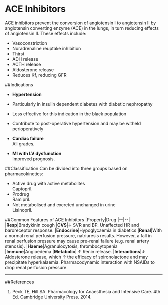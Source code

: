 # ACE Inhibitors

ACE inhibitors prevent the conversion of angiotensin I to angiotensin II by angiotensin converting enzyme (ACE) in the lungs, in turn reducing effects of angiotensin II. These effects include:
* Vasoconstriction
* Noradrenaline reuptake inhibition
* Thirst
* ADH release
* ACTH release
* Aldosterone release
* Reduces Kf, reducing GFR

##Indications 
 * **Hypertension**  
  * Particularly in insulin dependent diabetes with diabetic nephropathy
  * Less effective for this indication in the black population
  * Contribute to post-operative hypertension and may be witheld perioperatively
 
 
 * **Cardiac failure**  
All grades.

* **MI with LV dysfunction**  
  Improved prognosis.

##Classification
Can be divided into three groups based on pharmacokinetics:
* Active drug with active metabolites  
Captopril.
* Prodrug  
Ramipril.
* Not metabolised and excreted unchanged in urine  
Lisinopril.

##Common Features of ACE Inhibitors
|Property|Drug
|--|--|
|**Resp**|Bradykinin cough
|**CVS**|↓ SVR and BP. Unaffected HR and baroreceptor response.
|**Endocrine**|Hypoglycaemia in diabetics
|**Renal**|With a normal renal perfusion pressure, natriuresis results. However, a fall in renal perfusion pressure may cause pre-renal failure (e.g. renal artery stenosis).
|**Haeme**|Agranulocytosis, thrombocytopenia
|**Immune**|Angioedema
|**Metabolic**| ↑ Renin release.
|**Interactions**|↓ Aldosterone release, which ↑ the efficacy of spironolactone and may precipitate hyperkalaemia. Pharmacodynamic interaction with NSAIDs to drop renal perfusion pressure.

---

##References
1. Peck TE, Hill SA. Pharmacology for Anaesthesia and Intensive Care. 4th Ed. Cambridge University Press. 2014.  